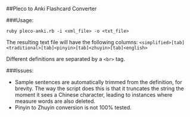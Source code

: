 ##Pleco to Anki Flashcard Converter

###Usage:

```
ruby pleco-anki.rb -i <xml_file> -o <txt_file>
```

The resulting text file will have the following columns:
`<simplified>[tab]<traditional>[tab]<pinyin>[tab]<zhuyin>[tab]<english>`

Different definitions are separated by a `<br>` tag.

###Issues:
- Sample sentences are automatically trimmed from the definition, for brevity. The way the script does this is that it truncates the string the moment it sees a Chinese character, leading to instances where measure words are also deleted.
- Pinyin to Zhuyin conversion is not 100% tested.